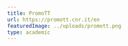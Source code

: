 ```yaml
---
title: PromoTT
url: https://promott.cnr.it/en
featuredImage: ../uploads/promott.png
type: academic
---
```

